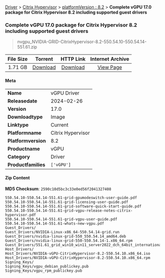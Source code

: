 
[Driver](/README.md)  >  [Citrix Hypervisor](/index/Driver/Citrix_Hypervisor.md)  >  [platformVersion : 8.2](/index/Driver/Citrix_Hypervisor/8.2.md)  >  **Complete vGPU 17.0 package for Citrix Hypervisor 8.2 including supported guest drivers**


###    Complete vGPU 17.0 package for Citrix Hypervisor 8.2 including supported guest drivers

> nvgpu_NVIDIA-GRID-CitrixHypervisor-8.2-550.54.10-550.54.14-551.61.zip   


| **File Size** | **Torrent**  | **HTTP Link** | **Internet Archive** |
|:-------------:|:------------:|:-------------:|:--------------------:|
| 1.71 GB |  [Download](https://archive.org/download/nvgpu_NVIDIA-GRID-CitrixHypervisor-8.2-550.54.10-550.54.14-551.61.zip/nvgpu_NVIDIA-GRID-CitrixHypervisor-8.2-550.54.10-550.54.14-551.61.zip_archive.torrent)       | [Download](https://archive.org/compress/nvgpu_NVIDIA-GRID-CitrixHypervisor-8.2-550.54.10-550.54.14-551.61.zip) | [View Page](https://archive.org/details/nvgpu_NVIDIA-GRID-CitrixHypervisor-8.2-550.54.10-550.54.14-551.61.zip)       |

#### Meta

<table>
<tr><td><strong>Name</strong></td><td>vGPU Driver</td></tr>
<tr><td><strong>Releasedate</strong></td><td>2024-02-26</td></tr>
<tr><td><strong>Version</strong></td><td>17.0</td></tr>
<tr><td><strong>Downloadtype</strong></td><td>Image</td></tr>
<tr><td><strong>Linktype</strong></td><td>Current</td></tr>
<tr><td><strong>Platformname</strong></td><td>Citrix Hypervisor</td></tr>
<tr><td><strong>Platformversion</strong></td><td>8.2</td></tr>
<tr><td><strong>Productname</strong></td><td>vGPU</td></tr>
<tr><td><strong>Category</strong></td><td>Driver</td></tr>
<tr><td><strong>Productfamilies</strong></td><td><code>['vGPU']</code></td></tr>
</table>

#### Zip Content

**MD5 Checksum**: `2590c10d5bc3c33e0ed56f2041327408`

```text
550.54.10-550.54.14-551.61-grid-gpumodeswitch-user-guide.pdf
550.54.10-550.54.14-551.61-grid-licensing-user-guide.pdf
550.54.10-550.54.14-551.61-grid-software-quick-start-guide.pdf
550.54.10-550.54.14-551.61-grid-vgpu-release-notes-citrix-hypervisor.pdf
550.54.10-550.54.14-551.61-grid-vgpu-user-guide.pdf
550.54.10-550.54.14-551.61-whats-new-vgpu.pdf
Guest_Drivers/
Guest_Drivers/NVIDIA-Linux-x86_64-550.54.14-grid.run
Guest_Drivers/nvidia-linux-grid-550_550.54.14_amd64.deb
Guest_Drivers/nvidia-linux-grid-550-550.54.14-1.x86_64.rpm
Guest_Drivers/551.61_grid_win10_win11_server2022_dch_64bit_international.exe
Host_Drivers/
Host_Drivers/NVIDIA-vGPU-CitrixHypervisor-8.2-550.54.10.x86_64.iso
Host_Drivers/NVIDIA-vGPU-CitrixHypervisor-8.2-550.54.10.x86_64.rpm
Signing_Keys/
Signing_Keys/vgpu_debian_publickey.pub
Signing_Keys/vgpu_rpm_publickey.pub
```